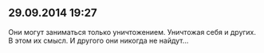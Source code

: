 ## 29.09.2014 19:27

Они могут заниматься только уничтожением. Уничтожая себя и других. В этом их смысл.
И другого они никогда не найдут...
